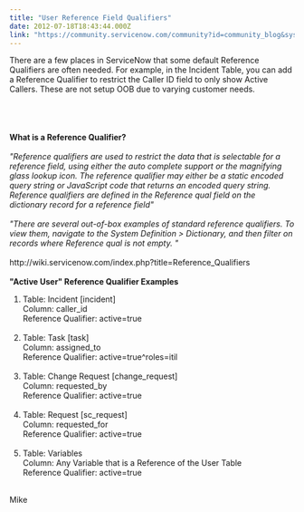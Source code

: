 ```yaml
---
title: "User Reference Field Qualifiers"
date: 2012-07-18T18:43:44.000Z
link: "https://community.servicenow.com/community?id=community_blog&sys_id=53bc6e25dbd0dbc01dcaf3231f96196d"
---
```

<p>There are a few places in ServiceNow that some default Reference Qualifiers are often needed. For example, in the Incident Table, you can add a Reference Qualifier to restrict the Caller ID field to only show Active Callers. These are not setup OOB due to varying customer needs. <br /><br /><!--break--><br /><br /><br /><strong>What is a Reference Qualifier?</strong><br /><br /><i>"Reference qualifiers are used to restrict the data that is selectable for a reference field, using either the auto complete support or the magnifying glass lookup icon. The reference qualifier may either be a static encoded query string or JavaScript code that returns an encoded query string. Reference qualifiers are defined in the Reference qual field on the dictionary record for a reference field"</i><br /><br /><i>"There are several out-of-box examples of standard reference qualifiers. To view them, navigate to the System Definition &gt; Dictionary, and then filter on records where Reference qual is not empty. "</i><br /><br />http://wiki.servicenow.com/index.php?title=Reference_Qualifiers<br /><br /><strong>"Active User" Reference Qualifier Examples</strong><br /> <ol><li>Table: Incident [incident]<br />Column: caller_id<br />Reference Qualifier: active=true<br /><br /></li><li>Table: Task [task]<br />Column: assigned_to<br />Reference Qualifier: active=true^roles=itil<br /><br /></li><li>Table: Change Request [change_request]<br />Column: requested_by<br />Reference Qualifier: active=true<br /><br /></li><li>Table: Request [sc_request]<br />Column: requested_for<br />Reference Qualifier: active=true<br /><br /></li><li>Table: Variables<br />Column: Any Variable that is a Reference of the User Table<br />Reference Qualifier: active=true</li></ol><br />Mike</p>